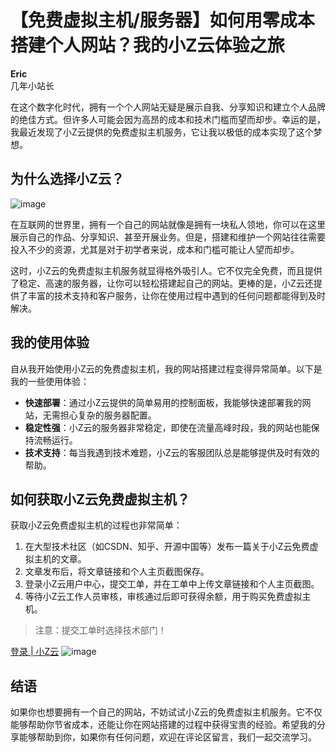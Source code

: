 # 【免费虚拟主机/服务器】如何用零成本搭建个人网站？我的小Z云体验之旅

**Eric**  
几年小站长

在这个数字化时代，拥有一个个人网站无疑是展示自我、分享知识和建立个人品牌的绝佳方式。但许多人可能会因为高昂的成本和技术门槛而望而却步。幸运的是，我最近发现了小Z云提供的免费虚拟主机服务，它让我以极低的成本实现了这个梦想。

## 为什么选择小Z云？
![image](https://github.com/user-attachments/assets/58718133-c4aa-42de-9fe7-dc84a55e5e0e)

在互联网的世界里，拥有一个自己的网站就像是拥有一块私人领地，你可以在这里展示自己的作品、分享知识、甚至开展业务。但是，搭建和维护一个网站往往需要投入不少的资源，尤其是对于初学者来说，成本和门槛可能让人望而却步。

这时，小Z云的免费虚拟主机服务就显得格外吸引人。它不仅完全免费，而且提供了稳定、高速的服务器，让你可以轻松搭建起自己的网站。更棒的是，小Z云还提供了丰富的技术支持和客户服务，让你在使用过程中遇到的任何问题都能得到及时解决。

## 我的使用体验

自从我开始使用小Z云的免费虚拟主机，我的网站搭建过程变得异常简单。以下是我的一些使用体验：

- **快速部署**：通过小Z云提供的简单易用的控制面板，我能够快速部署我的网站，无需担心复杂的服务器配置。
- **稳定性强**：小Z云的服务器非常稳定，即使在流量高峰时段，我的网站也能保持流畅运行。
- **技术支持**：每当我遇到技术难题，小Z云的客服团队总是能够提供及时有效的帮助。

## 如何获取小Z云免费虚拟主机？

获取小Z云免费虚拟主机的过程也非常简单：

1. 在大型技术社区（如CSDN、知乎、开源中国等）发布一篇关于小Z云免费虚拟主机的文章。
2. 文章发布后，将文章链接和个人主页截图保存。
3. 登录小Z云用户中心，提交工单，并在工单中上传文章链接和个人主页截图。
4. 等待小Z云工作人员审核，审核通过后即可获得余额，用于购买免费虚拟主机。

> 注意：提交工单时选择技术部门！

[登录 | 小Z云](https://xuni.zibovip.cn/submitticket)
![image](https://github.com/user-attachments/assets/d18edc3a-6100-403a-88d5-2ed113dc4ba4)

## 结语

如果你也想要拥有一个自己的网站，不妨试试小Z云的免费虚拟主机服务。它不仅能够帮助你节省成本，还能让你在网站搭建的过程中获得宝贵的经验。希望我的分享能够帮助到你，如果你有任何问题，欢迎在评论区留言，我们一起交流学习。
